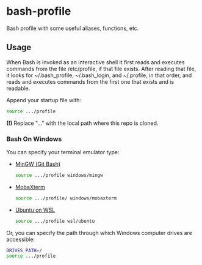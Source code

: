 # bash-profile

Bash profile with some useful aliases, functions, etc.

## Usage

When Bash is invoked as an interactive shell it first reads and
executes commands from the file /etc/profile, if that file exists.
After reading that file, it looks for ~/.bash_profile, ~/.bash_login,
and ~/.profile, in that order, and reads and executes commands
from the first one that exists and is readable.

Append your startup file with:

```bash
source .../profile
```

**(!)** Replace "..." with the local path where this repo is cloned.

### Bash On Windows

You can specify your terminal emulator type:

- [MinGW (Git Bash)](https://git-scm.com)

    ```bash
    source .../profile windows/mingw
    ```

- [MobaXterm](https://mobaxterm.mobatek.net)

    ```bash
    source .../profile/ windows/mobaxterm
    ```

- [Ubuntu on WSL](https://ubuntu.com/wsl)

    ```bash
    source .../profile wsl/ubuntu
    ```

Or, you can specify the path through which Windows computer drives are accessible:

```bash
DRIVES_PATH=/
source .../profile
```
